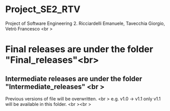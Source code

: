 # Project_SE2_RTV
Project of Software Engineering 2. Ricciardelli Emanuele, Tavecchia Giorgio, Vetrò Francesco <br \>
# Final releases are under the folder "Final_releases"<br\>
## Intermediate releases are under the folder "Intermediate_releases" <br \>
Previous versions of file will be overwritten. <br \>
e.g. v1.0 -> v1.1 only v1.1 will be available in this folder. <br \><br \>


